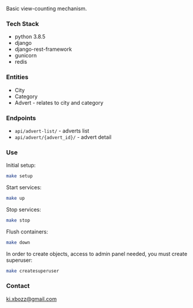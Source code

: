 Basic view-counting mechanism.

### Tech Stack
- python 3.8.5
- django
- django-rest-framework
- gunicorn
- redis

### Entities
- City
- Category
- Advert - relates to city and category

### Endpoints
- `api/advert-list/` - adverts list
- `api/advert/{advert_id}/` - advert detail

### Use

Initial setup:
```bash
make setup
```

Start services:
```bash
make up
```

Stop services:
```bash
make stop
```

Flush containers:
```bash
make down
```

In order to create objects, access to admin panel needed, you must create superuser:
```bash
make createsuperuser
```

### Contact
ki.xbozz@gmail.com
